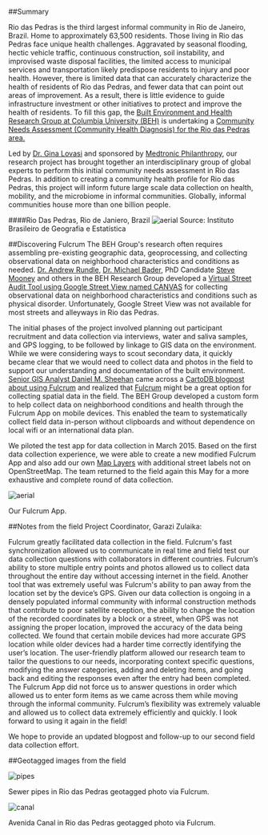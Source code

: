 
##Summary

Rio das Pedras is the third largest informal community in Rio de Janeiro, Brazil. Home to approximately 63,500 residents. Those living in Rio das Pedras face unique health challenges. Aggravated by seasonal flooding, hectic vehicle traffic, continuous construction, soil instability, and improvised waste disposal facilities, the limited access to municipal services and transportation likely predispose residents to injury and poor health. However, there is limited data that can accurately characterize the health of residents of Rio das Pedras, and fewer data that can point out areas of improvement. As a result, there is little evidence to guide infrastructure investment or other initiatives to protect and improve the health of residents. To fill this gap, the [Built Environment and Health Research Group at Columbia University (BEH)](http://beh.columbia.edu/) is undertaking a [Community Needs Assessment (Community Health Diagnosis) for the Rio das Pedras area.](http://beh.columbia.edu/2014/07/25/rio-das-pedras-community-needs-assessment/)

Led by [Dr. Gina Lovasi](http://www.mailman.columbia.edu/our-faculty/profile?uni=gl2225) and sponsored by [Medtronic Philanthropy](http://philanthropy.medtronic.com/), our research project has brought together an  interdisciplinary group of global experts to perform this initial community needs assessment in Rio das Pedras. In addition to creating a community health profile for Rio das Pedras, this project will inform future large scale data collection on health, mobility, and the microbiome in informal communities.  Globally, informal communities house more than one billion people.

####Rio Das Pedras, Rio de Janiero, Brazil 
![aerial](img/brasil_gov_rdp_aerial.png)
Source: Instituto Brasileiro de Geografia e Estatística

##Discovering Fulcrum
The BEH Group's research often requires assembling pre-existing geographic data, geoprocessing, and collecting observational data on neighborhood characteristics and conditions as needed. [Dr. Andrew Rundle](http://www.mailman.columbia.edu/our-faculty/profile?uni=agr3), [Dr. Michael Bader](http://mikebader.net/), PhD Candidate [Steve Mooney](https://scholar.google.com/citations?user=Sd7opuwAAAAJ&hl=en) and others in the BEH Research Group developed a [Virtual Street Audit Tool using Google Street View named CANVAS](http://beh.columbia.edu/2015/01/05/new-research-using-google-street-view-to-conduct-neighborhood-virtual-audits/) for collecting observational data on neighborhood characteristics and conditions such as physical disorder. Unfortunately, Google Street View was not available for most streets and alleyways in Rio das Pedras.

The initial phases of the project involved planning out participant recruitment and data collection via interviews, water and saliva samples, and GPS logging, to be followed by linkage to GIS data on the environment. While we were considering ways to scout secondary data, it quickly became clear that we would need to collect data and photos in the field to support our understanding and documentation of the built environment. [Senior GIS Analyst Daniel M. Sheehan](http://nygeog.github.io/) came across a [CartoDB blogpost about using Fulcrum](http://docs.cartodb.com/tutorials/data_collection_fulcrum.html) and realized that [Fulcrum](http://fulcrumapp.com/) might be a great option for collecting spatial data in the field. The BEH Group developed a custom form to help collect data on neighborhood conditions and health through the Fulcrum App on mobile devices. This enabled the team to systematically collect field data in-person without clipboards and without dependence on local wifi or an international data plan. 

We piloted the test app for data collection in March 2015. Based on the first data collection experience, we were able to create a new modified Fulcrum App and also add our own [Map Layers](http://fulcrumapp.com/help/adding-layers/) with additional street labels not on OpenStreetMap. The team returned to the field again this May for a more exhaustive and complete round of data collection. 

![aerial](img/app.png)

Our Fulcrum App.

##Notes from the field
Project Coordinator, Garazi Zulaika:
 Fulcrum greatly facilitated data collection in the field. Fulcrum's fast synchronization allowed us to communicate in real time and field test our data collection questions with collaborators in different countries. Fulcrum’s ability to store multiple entry points and photos allowed us to collect data throughout the entire day without accessing internet in the field. Another tool that was extremely useful was Fulcrum's ability to pan away from the location set by the device’s GPS. Given our data collection is ongoing in a densely populated informal community with informal construction methods that contribute to poor satellite reception, the ability to change the location of the recorded coordinates by a block or a street, when GPS was not assigning the proper location, improved the accuracy of the data being collected. We found that certain mobile devices had more accurate GPS location while older devices had a harder time correctly identifying the user’s location. The user-friendly platform allowed our research team to tailor the questions to our needs, incorporating context specific questions, modifying the answer categories, adding and deleting items, and going back and editing the responses even after the entry had been completed. The Fulcrum App did not force us to answer questions in order which allowed us to enter form items as we came across them while moving through the informal community. Fulcrum’s flexibility was extremely valuable and allowed us to collect data extremely efficiently and quickly. I look forward to using it again in the field! 
We hope to provide an updated blogpost and follow-up to our second field data collection effort. 

##Geotagged images from the field

![pipes](img/pipe.jpg)

Sewer pipes in Rio das Pedras geotagged photo via Fulcrum.

![canal](img/canal.jpg)

Avenida Canal in Rio das Pedras geotagged photo via Fulcrum. 


